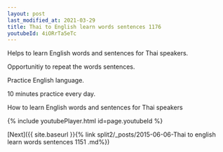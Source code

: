 ```yaml
---
layout: post
last_modified_at: 2021-03-29
title: Thai to English learn words sentences 1176 
youtubeId: 4iORrTa5eTc
---
```

 
 
Helps to learn English words and sentences for Thai speakers.

Opportunitiy to repeat the words sentences. 

Practice English language. 
 
10 minutes practice every day. 
 
How to learn English words and sentences for Thai speakers 
 
{% include youtubePlayer.html id=page.youtubeId %}
 
 
[Next]({{ site.baseurl }}{% link  split2/_posts/2015-06-06-Thai to english learn words sentences 1151 .md%})
 
